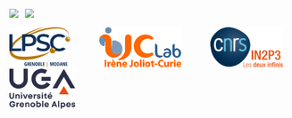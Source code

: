 [![][License img]][License]
<span style="margin-right: 0.5rem;"></span>
[![][MainRepo img]][MainRepo]
<!--
<span style="margin-right: 0.5rem;"></span>
[![][AltRepo img]][AltRepo]
-->

<a href="http://lpsc.in2p3.fr/"              target="_blank"><img src="logo_lpsc.svg" alt="LPSC" height="72" /></a>
<span style="margin-right: 3.0rem;"></span>
<a href="https://www.ijclab.in2p3.fr/"       target="_blank"><img src="logo_ijclab.svg" alt="IJCLab" height="72" /></a>
<span style="margin-right: 3.0rem;"></span>
<a href="http://www.in2p3.fr/"               target="_blank"><img src="logo_in2p3.svg" alt="IN2P3" height="72" /></a>
<span style="margin-right: 3.0rem;"></span>
<a href="http://www.univ-grenoble-alpes.fr/" target="_blank"><img src="logo_uga.svg" alt="UGA" height="72" /></a>

[License]:http://www.cecill.info/licences/Licence_CeCILL-C_V1-en.txt
[License img]:https://img.shields.io/badge/license-CeCILL--C-blue.svg

[MainRepo]:https://gitlab.in2p3.fr/lpsc-euclid/decontamination
[MainRepo img]:https://img.shields.io/badge/Main%20Repo-gitlab.in2p3.fr-success

[AltRepo]:https://github.com/odier-xyz/decontamination
[AltRepo img]:https://img.shields.io/badge/Alt%20Repo-github.com-success
